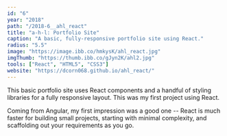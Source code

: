 ```yaml
---
id: "6"
year: "2018"
path: "/2018-6__ahl_react"
title: "a-h-l: Portfolio Site"
caption: "A basic, fully-responsive portfolio site using React."
radius: "5.5"
image: "https://image.ibb.co/hmkysK/ahl_react.jpg"
imgThumb: "https://thumb.ibb.co/gJyn2K/ahl2.jpg"
tools: ["React", "HTML5", "CSS3"]
website: "https://dcorn068.github.io/ahl_react/"
---
```


This basic portfolio site uses React components and a handful of styling libraries for a fully responsive layout. This was my first project using React.

Coming from Angular, my first impression was a good one -- React is much faster for building small projects, starting with minimal complexity, and scaffolding out your requirements as you go.
